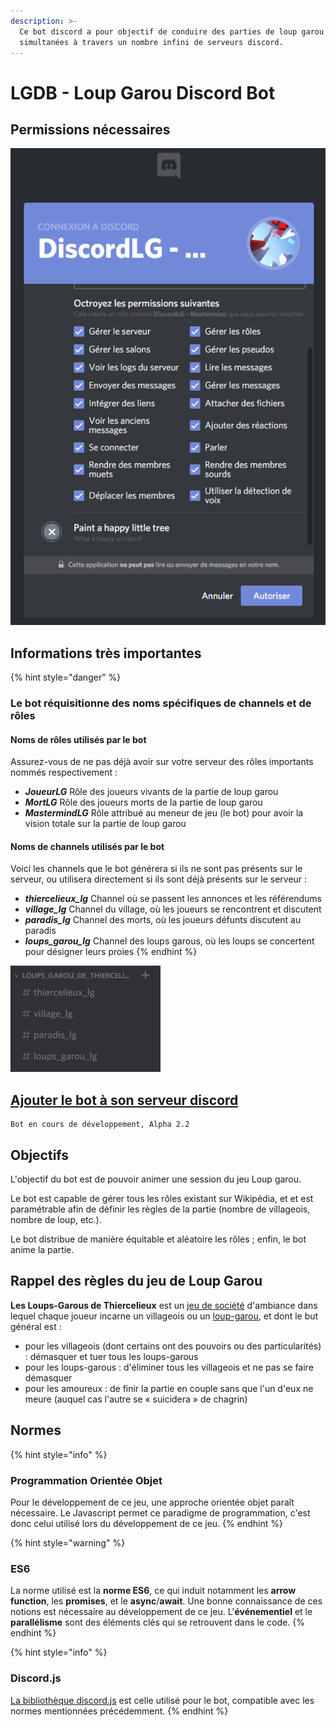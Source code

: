 ```yaml
---
description: >-
  Ce bot discord a pour objectif de conduire des parties de loup garou
  simultanées à travers un nombre infini de serveurs discord.
---
```


# LGDB - Loup Garou Discord Bot

## Permissions nécessaires

![Permissions requises au bot pour pouvoir fonctionner](.gitbook/assets/sans-titre.png)

## Informations très importantes

{% hint style="danger" %}
### Le bot réquisitionne des noms spécifiques de channels et de rôles

#### Noms de rôles utilisés par le bot

Assurez-vous de ne pas déjà avoir sur votre serveur des rôles importants nommés respectivement :

* _**JoueurLG**_ Rôle des joueurs vivants de la partie de loup garou
* _**MortLG**_ Rôle des joueurs morts de la partie de loup garou
* _**MastermindLG**_ Rôle attribué au meneur de jeu \(le bot\) pour avoir la vision totale sur la partie de loup garou

#### Noms de channels utilisés par le bot

Voici les channels que le bot générera si ils ne sont pas présents sur le serveur, ou utilisera directement si ils sont déjà présents sur le serveur  :

* _**thiercelieux\_lg**_ Channel où se passent les annonces et les référendums
* _**village\_lg**_ Channel du village, où les joueurs se rencontrent et discutent
* _**paradis\_lg**_ Channel des morts, où les joueurs défunts discutent au paradis
* _**loups\_garou\_lg**_ Channel des loups garous, où les loups se concertent pour désigner leurs proies
{% endhint %}

![Channels g&#xE9;n&#xE9;r&#xE9;s par le bot](.gitbook/assets/lg_channelsecategory.png)

## [Ajouter le bot à son serveur discord](https://discordapp.com/api/oauth2/authorize?client_id=538344945673830410&scope=bot&permissions=468839664)

```text
Bot en cours de développement, Alpha 2.2
```

## Objectifs

L'objectif du bot est de pouvoir animer une session du jeu Loup garou. 

Le bot est capable de gérer tous les rôles existant sur Wikipédia, et et est paramétrable afin de définir les règles de la partie \(nombre de villageois, nombre de loup, etc.\).

Le bot distribue de manière équitable et aléatoire les rôles ; enfin, le bot anime la partie.

## Rappel des règles du jeu de Loup Garou

**Les Loups-Garous de Thiercelieux** est un [jeu de société](https://fr.wikipedia.org/wiki/Jeu_de_soci%C3%A9t%C3%A9) d'ambiance dans lequel chaque joueur incarne un villageois ou un [loup-garou](https://fr.wikipedia.org/wiki/Lycanthrope), et dont le but général est :

* pour les villageois \(dont certains ont des pouvoirs ou des particularités\) : démasquer et tuer tous les loups-garous
* pour les loups-garous : d'éliminer tous les villageois et ne pas se faire démasquer
* pour les amoureux : de finir la partie en couple sans que l'un d'eux ne meure \(auquel cas l'autre se « suicidera » de chagrin\)

## Normes

{% hint style="info" %}
### Programmation Orientée Objet

Pour le développement de ce jeu, une approche orientée objet paraît nécessaire. Le Javascript permet ce paradigme de programmation, c'est donc celui utilisé lors du développement de ce jeu.
{% endhint %}

{% hint style="warning" %}
### ES6

 La norme utilisé est la **norme ES6**, ce qui induit notamment les **arrow function**, les **promises**, et le **async**/**await**. Une bonne connaissance de ces notions est nécessaire au développement de ce jeu. L'**événementiel** et le **parallélisme** sont des éléments clés qui se retrouvent dans le code.
{% endhint %}

{% hint style="info" %}
### Discord.js

[La bibliothèque discord.js](https://discord.js.org) est celle utilisé pour le bot, compatible avec les normes mentionnées précédemment.
{% endhint %}

